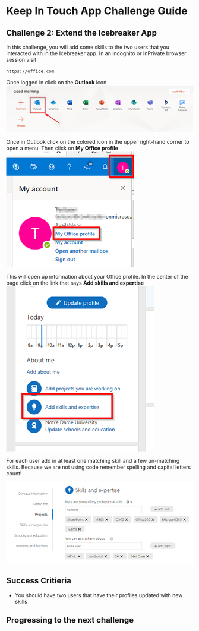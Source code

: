 # Keep In Touch App Challenge Guide

## Challenge 2: Extend the Icebreaker App

In this challenge, you will add some skills to the two users that you interacted with in the Icebreaker app. In an incognito or InPrivate browser session visit
<br>
```
https://office.com
```

Once logged in click on the **Outlook** icon  
![](images/openoutlook.png)

Once in Outlook click on the colored icon in the upper right-hand corner to open a menu. Then click on **My Office profile**  
![](images/gettoofficeprofile.png)

This will open up information about your Office profile. In the center of the page click on the link that says **Add skills and expertise**  
![](images/addskills.png)

For each user add in at least one matching skill and a few un-matching skills. Because we are not using code remember spelling and capital letters count!  

![](images/editprofile.png)  

## Success Critieria

* You should have two users that have their profiles updated with new skills

## Progressing to the next challenge
